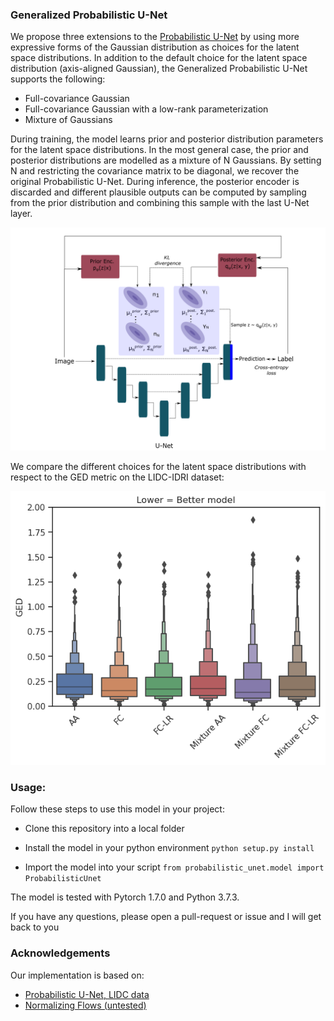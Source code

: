 ### Generalized Probabilistic U-Net

We propose three extensions to the [Probabilistic U-Net](https://proceedings.neurips.cc/paper/2018/hash/473447ac58e1cd7e96172575f48dca3b-Abstract.html) by using more expressive forms of the Gaussian distribution as choices for the latent space distributions. In addition to the default choice for the latent space distribution (axis-aligned Gaussian), the Generalized Probabilistic U-Net supports the following:
* Full-covariance Gaussian
* Full-covariance Gaussian with a low-rank parameterization
* Mixture of Gaussians

During training, the model learns prior and posterior distribution parameters for the latent space distributions. In the most general case, the prior and posterior distributions are modelled as a mixture of N Gaussians. By setting N and restricting the covariance matrix to be diagonal, we recover the original Probabilistic U-Net. During inference, the posterior encoder is discarded and different plausible outputs can be computed by sampling from the prior distribution and combining this sample with the last U-Net layer.

<img src="p_unet_block_diagram.png">

We compare the different choices for the latent space distributions with respect to the GED metric on the LIDC-IDRI dataset:

<img src="ged_16_samples.png">

 ### Usage:
 Follow these steps to use this model in your project:
 
 * Clone this repository into a local folder 
 
 * Install the model in your python environment
   `python setup.py install`
 
 * Import the model into your script
   `from probabilistic_unet.model import ProbabilisticUnet`

The model is tested with Pytorch 1.7.0 and Python 3.7.3.

 If you have any questions, please open a pull-request or issue and I will get back to you
 
### Acknowledgements

Our implementation is based on:
* [Probabilistic U-Net, LIDC data](https://github.com/stefanknegt/Probabilistic-Unet-Pytorch)
* [Normalizing Flows (untested)](https://github.com/raghavian/cFlow)
